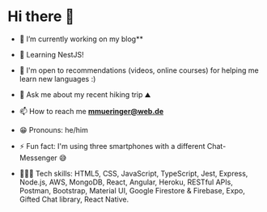 <h1>Hi there 👋</h1>

- 🌱 I’m currently working on my blog**

- 🎯 Learning NestJS!

- 🧐 I'm open to recommendations (videos, online courses) for helping me
  learn new languages :)
  
- 💬 Ask me about my recent hiking trip ⛰

- 📫 How to reach me **mmueringer@web.de**

- 😁 Pronouns: he/him

- ⚡ Fun fact: I'm using three smartphones with a different Chat-Messenger 😅

- 👨🏻‍💻 Tech skills: HTML5, CSS, JavaScript, TypeScript, Jest, Express, Node.js, AWS, MongoDB,
  React, Angular, Heroku, RESTful APIs, Postman, Bootstrap, Material UI, Google Firestore & Firebase,
  Expo, Gifted Chat library, React Native.
